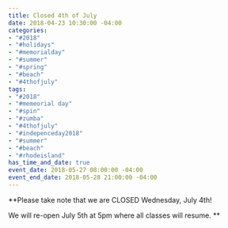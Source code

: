 ```yaml
---
title: Closed 4th of July
date: 2018-04-23 10:30:00 -04:00
categories:
- "#2018"
- "#holidays"
- "#memorialday"
- "#summer"
- "#spring"
- "#beach"
- "#4thofjuly"
tags:
- "#2018"
- "#memeorial day"
- "#spin"
- "#zumba"
- "#4thofjuly"
- "#indepenceday2018"
- "#summer"
- "#beach"
- "#rhodeisland"
has_time_and_date: true
event_date: 2018-05-27 08:00:00 -04:00
event_end_date: 2018-05-28 21:00:00 -04:00
---
```


**Please take note that we are CLOSED Wednesday, July 4th! 

We will re-open July 5th at 5pm where all classes will resume. **